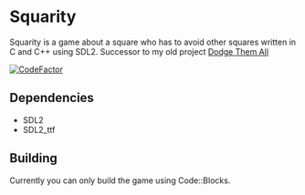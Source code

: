 # Squarity

Squarity is a game about a square who has to avoid other squares written in C and C++ using SDL2. Successor to my old project [Dodge Them All](https://github.com/lispy2010/DodgeThemAll)

[![CodeFactor](https://www.codefactor.io/repository/github/iammoltony/squarity/badge)](https://www.codefactor.io/repository/github/iammoltony/squarity)

## Dependencies

- SDL2
- SDL2_ttf

## Building

Currently you can only build the game using Code::Blocks.
